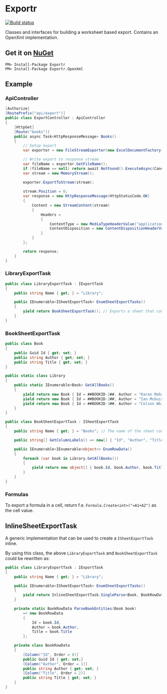 # Exportr

[![Build status](https://ci.appveyor.com/api/projects/status/e580jiu1bif8sfvw/branch/master?svg=true)](https://ci.appveyor.com/project/huysentruitw/exportr/branch/master)

Classes and interfaces for building a worksheet based export. Contains an OpenXml implementation.

## Get it on [NuGet](https://www.nuget.org/packages/Exportr.OpenXml/)

    PM> Install-Package Exportr
    PM> Install-Package Exportr.OpenXml

## Example

### ApiController

```csharp
[Authorize]
[RoutePrefix("api/export")]
public class ExportController : ApiController
{
    [HttpGet]
    [Route("books")]
    public async Task<HttpResponseMessage> Books()
    {
        // Setup export
        var exporter = new FileStreamExporter(new ExcelDocumentFactory(), new LibraryExportTask(_dataContext));

        // Write export to response stream
        var fileName = exporter.GetFileName();
        if (fileName == null) return await NotFound().ExecuteAsync(CancellationToken.None).ConfigureAwait(false);
        var stream = new MemoryStream();

        exporter.ExportToStream(stream);
        
        stream.Position = 0;
        var response = new HttpResponseMessage(HttpStatusCode.OK)
        {
            Content = new StreamContent(stream)
            {
                Headers =
                {
                    ContentType = new MediaTypeHeaderValue("application/octet-stream"),
                    ContentDisposition = new ContentDispositionHeaderValue("attachment") { FileName = fileName }
                }
            }
        };

        return response;
    }
}
```

### LibraryExportTask

```csharp
public class LibraryExportTask : IExportTask
{
    public string Name { get; } = "Library";

    public IEnumerable<ISheetExportTask> EnumSheetExportTasks()
    {
        yield return BookSheetExportTask(); // Exports a sheet that contains the list of books in the library
    }
}
```

### BookSheetExportTask

```csharp
public class Book
{
    public Guid Id { get; set; }
    public string Author { get; set; }
    public string Title { get; set; }
}

public static class Library
{
    public static IEnumerable<Book> GetAllBooks()
    {
        yield return new Book { Id = ##BOOKID-1##, Author = "Karan Mahajan", Title = "The Association of Small Bombs" };
        yield return new Book { Id = ##BOOKID-2##, Author = "Ian McGuire", Title = "The North Water" };
        yield return new Book { Id = ##BOOKID-3##, Author = "Colson Whitehead", Title = "The Underground Railroad" };
    }
}

public class BookSheetExportTask : ISheetExportTask
{
    public string Name { get; } = "Books"; // The name of the sheet containing the book list

    public string[] GetColumnLabels() => new[] { "Id", "Author", "Title" };

    public IEnumerable<IEnumerable<object>> EnumRowData()
    {
        foreach (var book in Library.GetAllBooks())
        {
            yield return new object[] { book.Id, book.Author, book.Title };
        }
    }
}
```

### Formulas

To export a formula in a cell, return f.e. `Formula.Create<int>("=A1+A2")` as the cell value.

## InlineSheetExportTask

A generic implementation that can be used to create a `ISheetExportTask` inline.

By using this class, the above `LibraryExportTask` and `BookSheetExportTask` could be rewritten as:

```csharp
public class LibraryExportTask : IExportTask
{
    public string Name { get; } = "Library";

    public IEnumerable<ISheetExportTask> EnumSheetExportTasks()
    {
        yield return InlineSheetExportTask.SingleParse<Book, BookRowData>("Books", () => Library.GetAllBooks(), ParseBookEntities);
    }

    private static BookRowData ParseBookEntities(Book book)
        => new BookRowData
        {
            Id = book.Id,
            Author = book.Author,
            Title = book.Title
        };

    private class BookRowData
    {
        [Column("Id", Order = 0)]
        public Guid Id { get; set;}
        [Column("Author", Order = 1)]
        public string Author { get; set; }
        [Column("Title", Order = 2)]
        public string Title { get; set; }
    }
}
```
